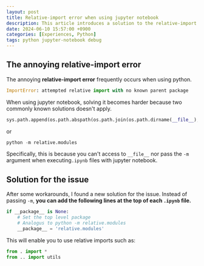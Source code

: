 ```yaml
---
layout: post
title: Relative-import error when using jupyter notebook
description: This article introduces a solution to the relative-import error when using the jupyter notebook.
date: 2024-06-10 15:57:00 +0900
categories: [Experiences, Python]
tags: python jupyter-notebook debug
---
```


## The annoying relative-import error
The annoying **relative-import error** frequently occurs when using python.
```python
ImportError: attempted relative import with no known parent package
```

When using jupyter notebook, solving it becomes harder because two commonly known solutions doesn't apply.


```python
sys.path.append(os.path.abspath(os.path.join(os.path.dirname(__file__), '..')))
```
or

```python
python -m relative.modules
```

Specifically, this is because you can't access to `__file__` nor pass the `-m` argument when executing`.ipynb` files with jupyter notebook.

## Solution for the issue
After some workarounds, I found a new solution for the issue.
Instead of passing `-m`, **you can add the following lines at the top of each `.ipynb` file.**

```python
if __package__ is None:
    # Set the top level package
    # Analogus to python -m relative.modules
    __package__ = 'relative.modules'
```
This will enable you to use relative imports such as:
```python
from . import *
from .. import utils
```
